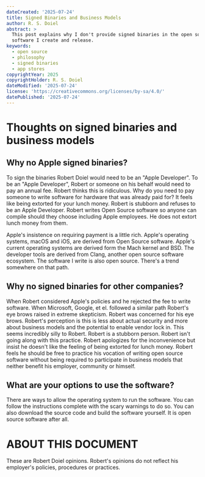 ```yaml
---
dateCreated: '2025-07-24'
title: Signed Binaries and Business Models
author: R. S. Doiel
abstract: >
  This post explains why I don't provide signed binaries in the open source
  software I create and release.
keywords:
  - open source
  - philosophy
  - signed binaries
  - app stores
copyrightYear: 2025
copyrightHolder: R. S. Doiel
dateModified: '2025-07-24'
license: 'https://creativecommons.org/licenses/by-sa/4.0/'
datePublished: '2025-07-24'
---
```


# Thoughts on signed binaries and business models

## Why no Apple signed binaries?

To sign the binaries Robert Doiel would need to be an "Apple Developer". To be an "Apple Developer", Robert or someone on his behalf would need to pay an annual fee. Robert thinks this is ridiculous. Why do you need to pay someone to write software for hardware that was already paid for? It feels like being extorted for your lunch money. Robert is stubborn and refuses to be an Apple Developer. Robert writes Open Source software so anyone can compile should they choose including Apple employees. He does not extort lunch money from them.

Apple's insistence on requiring payment is a little rich. Apple's operating systems, macOS and iOS, are derived from Open Source software. Apple's current operating systems are derived form the Mach kernel and BSD. The developer tools are derived from Clang, another open source software ecosystem. The software I write is also open source. There's a trend somewhere on that path.

## Why no signed binaries for other companies?

When Robert considered Apple's policies and he rejected the fee to write software. When Microsoft, Google, et el. followed a similar path Robert's eye brows raised in extreme skepticism. Robert was concerned for his eye brows. Robert's perception is this is less about actual security and more about business models and the potential to enable vendor lock in. This seems incredibly silly to Robert. Robert is a stubborn person. Robert isn't going along with this practice. Robert apologizes for the inconvenience but insist he doesn't like the feeling of being extorted for lunch money. Robert feels he should be free to practice his vocation of writing open source software without being required to participate in business models that neither benefit his employer, community or himself.

## What are your options to use the software?

There are ways to allow the operating system to run the software. You can follow the instructions complete with the scary warnings to do so. You can also download the source code and build the software yourself. It is open source software after all.

# ABOUT THIS DOCUMENT

These are Robert Doiel opinions. Robert's opinions do not reflect his employer's policies, procedures or practices.